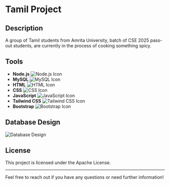 # Tamil Project 

## Description
A group of Tamil students from Amrita University, batch of CSE 2025 pass-out students, are currently in the process of cooking something spicy. 

## Tools
- **Node.js** ![Node.js Icon](https://nodejs.org/static/images/logo.svg)
- **MySQL** ![MySQL Icon](https://www.mysql.com/common/logos/logo-mysql-170x115.png)
- **HTML** ![HTML Icon](https://upload.wikimedia.org/wikipedia/commons/9/99/HTML5_logo_and_wordmark.svg)
- **CSS** ![CSS Icon](https://upload.wikimedia.org/wikipedia/commons/6/62/CSS3_logo_and_wordmark.svg)
- **JavaScript** ![JavaScript Icon](https://upload.wikimedia.org/wikipedia/commons/6/6c/JavaScript-logo.png)
- **Tailwind CSS** ![Tailwind CSS Icon](https://tailwindcss.com/_next/static/media/tailwindcss-logo.4f3a0b88.svg)
- **Bootstrap** ![Bootstrap Icon](https://getbootstrap.com/docs/5.0/assets/brand/bootstrap-logo.svg)

## Database Design
![Database Design](https://i.imgur.com/KmL5zqy.png)

## License
This project is licensed under the Apache License.

---

Feel free to reach out if you have any questions or need further information!
